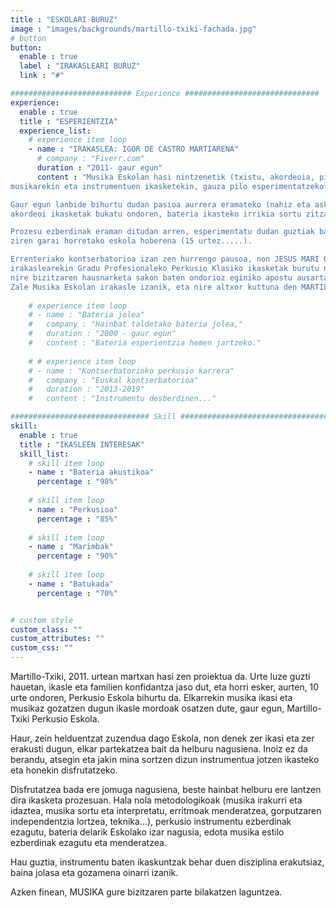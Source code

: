```yaml
---
title : "ESKOLARI BURUZ"
image : "images/backgrounds/martillo-txiki-fachada.jpg"
# button
button:
  enable : true
  label : "IRAKASLEARI BURUZ"
  link : "#"

########################### Experience ##############################
experience:
  enable : true
  title : "ESPERIENTZIA"
  experience_list:
    # experience item loop
    - name : "IRAKASLEA: IGOR DE CASTRO MARTIARENA"
      # company : "Fiverr.com"
      duration : "2011- gaur egun"
      content : "Musika Eskolan hasi nintzenetik (txistu, akordeoia, pianoa, abesbatza....) gaur egun arte,
musikarekin eta instrumentuen ikasketekin, gauza pilo esperimentatzeko zortea eduki dut.

Gaur egun lanbide bihurtu dudan pasioa aurrera eramateko (nahiz eta askoz ere berandugo, 32 urtekin eman nituen pausoak profesionalizatzeko), nire bizitzan erabakiorra izan zen aldaketa 15 urte nituenean gertatu zen, bateria jotzen hasi nintzenean, alegia. Garai horretan, eta Musika Eskolan solfeo, txistu eta
akordeoi ikasketak bukatu ondoren, bateria ikasteko irrikia sortu zitzaidan, eta apartekoa den JOAKIN LOPEZ (Iruña) irakaslearekin hasi nituen ematen lehen pausoak.

Prozesu ezberdinak eraman ditudan arren, esperimentatu dudan guztiak balio izan dit musikan formatzeko. PACO DIEZ (AKELARRE, Gipuzkoa) irakaslearekin jarraitu nituen bateria ikasketak, eta hortik, KORUMBÀ taldea sortu eta taldearekin abestiak egin (maketa + 3 diska), ensaiatu, kontzertuak eskaini (Euskal Herrian, Estatu mailan, atzerrian), bidaiatu, konbibentzia esperimentatu etab. bizipen izan
ziren garai horretako eskola hoberena (15 urtez.....).

Errenteriako kontserbatorioa izan zen hurrengo pausoa, non JESUS MARI GARMENDIA
irakaslearekin Gradu Profesionaleko Perkusio Klasiko ikasketak burutu nituen 7 urtez. 33 urte nituen, eta
nire bizitzaren hausnarketa sakon baten ondorioz eginiko apostu ausarta bezala oroitzen dut. Urte hauetan zehar, “perkusio/ bateria” irakasle ofizioa gauzatzeko bideari ekin nion ilusioz beterik, Hernaniko Doinu-
Zale Musika Eskolan irakasle izanik, eta nire altxor kuttuna den MARTILLO- TXIKI MUSIKA ESKOLA (Lekunberri) sortu eta garatuaz."
      
    # experience item loop
    # - name : "Bateria jolea"
    #   company : "Hainbat taldetako bateria jolea,"
    #   duration : "2000 - gaur egun"
    #   content : "Bateria esperientzia hemen jartzeko."
      
    # # experience item loop
    # - name : "Kontserbatorioko perkusio karrera"
    #   company : "Euskal kontserbatorioa"
    #   duration : "2013-2019"
    #   content : "Instrumentu desberdinen..."

############################### Skill #################################
skill:
  enable : true
  title : "IKASLEEN INTERESAK"
  skill_list:
    # skill item loop
    - name : "Bateria akustikoa"
      percentage : "98%"
      
    # skill item loop
    - name : "Perkusioa"
      percentage : "85%"
      
    # skill item loop
    - name : "Marimbak"
      percentage : "90%"
      
    # skill item loop
    - name : "Batukada"
      percentage : "70%"


# custom style
custom_class: "" 
custom_attributes: "" 
custom_css: ""
---
```


Martillo-Txiki, 2011. urtean martxan hasi zen proiektua da. Urte luze guzti hauetan, ikasle eta familien konfidantza jaso dut, eta horri esker, aurten, 10 urte ondoren, Perkusio Eskola bihurtu da. Elkarrekin musika ikasi eta musikaz gozatzen dugun ikasle mordoak osatzen dute, gaur egun, Martillo-Txiki Perkusio Eskola.

Haur, zein helduentzat zuzendua dago Eskola, non denek zer ikasi eta zer erakusti dugun, elkar partekatzea bait da helburu nagusiena. Inoiz ez da berandu, atsegin eta jakin mina sortzen dizun instrumentua jotzen ikasteko eta honekin disfrutatzeko.

Disfrutatzea bada ere jomuga nagusiena, beste hainbat helburu ere lantzen dira ikasketa prozesuan. Hala nola metodologikoak (musika irakurri eta idaztea, musika sortu eta interpretatu, erritmoak menderatzea, gorputzaren independentzia lortzea, teknika...), perkusio instrumentu ezberdinak ezagutu, bateria delarik Eskolako izar nagusia, edota musika estilo ezberdinak ezagutu eta menderatzea.

Hau guztia, instrumentu baten ikaskuntzak behar duen disziplina erakutsiaz, baina jolasa eta gozamena oinarri izanik.

Azken finean, MUSIKA gure bizitzaren parte bilakatzen laguntzea.
